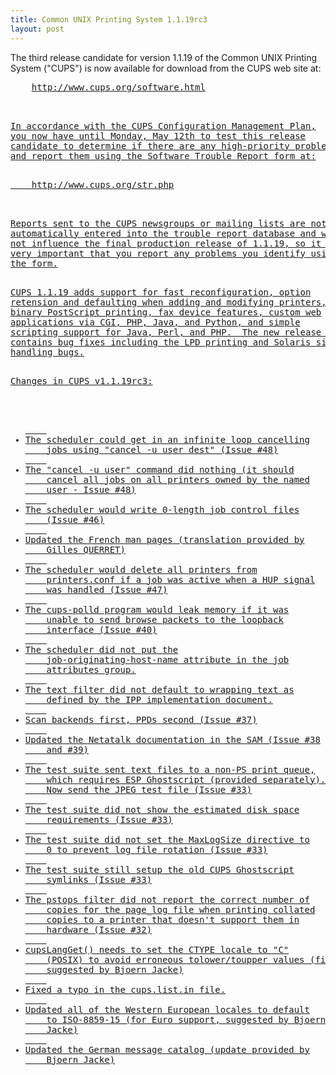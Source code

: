 ```yaml
---
title: Common UNIX Printing System 1.1.19rc3
layout: post
---
```


<P>The third release candidate for version 1.1.19 of the CommonUNIX Printing System ("CUPS") is now available for download fromthe CUPS web site at:<PRE>    <A HREF="http://www.cups.org/software.html">http://www.cups.org/software.html<P>In accordance with the CUPS Configuration Management Plan,you now have until Monday, May 12th to test this releasecandidate to determine if there are any high-priority problemsand report them using the Software Trouble Report form at:<PRE>    <A HREF="http://www.cups.org/str.php">http://www.cups.org/str.php<P>Reports sent to the CUPS newsgroups or mailing lists are notautomatically entered into the trouble report database and willnot influence the final production release of 1.1.19, so it isvery important that you report any problems you identify usingthe form.<P>CUPS 1.1.19 adds support for fast reconfiguration, optionretension and defaulting when adding and modifying printers,binary PostScript printing, fax device features, custom webapplications via CGI, PHP, Java, and Python, and simplescripting support for Java, Perl, and PHP.  The new release alsocontains bug fixes including the LPD printing and Solaris signalhandling bugs.<P>Changes in CUPS v1.1.19rc3:<UL>	<LI>The scheduler could get in an infinite loop cancelling	jobs using "cancel -u user dest" (Issue #48)	<LI>The "cancel -u user" command did nothing (it should	cancel all jobs on all printers owned by the named	user - Issue #48)	<LI>The scheduler would write 0-length job control files	(Issue #46)	<LI>Updated the French man pages (translation provided by	Gilles QUERRET)	<LI>The scheduler would delete all printers from	printers.conf if a job was active when a HUP signal	was handled (Issue #47)	<LI>The cups-polld program would leak memory if it was	unable to send browse packets to the loopback	interface (Issue #40)	<LI>The scheduler did not put the	job-originating-host-name attribute in the job	attributes group.	<LI>The text filter did not default to wrapping text as	defined by the IPP implementation document.	<LI>Scan backends first, PPDs second (Issue #37)	<LI>Updated the Netatalk documentation in the SAM (Issue #38	and #39)	<LI>The test suite sent text files to a non-PS print queue,	which requires ESP Ghostscript (provided separately).	Now send the JPEG test file (Issue #33)	<LI>The test suite did not show the estimated disk space	requirements (Issue #33)	<LI>The test suite did not set the MaxLogSize directive to	0 to prevent log file rotation (Issue #33)	<LI>The test suite still setup the old CUPS Ghostscript	symlinks (Issue #33)	<LI>The pstops filter did not report the correct number of	copies for the page_log file when printing collated	copies to a printer that doesn't support them in	hardware (Issue #32)	<LI>cupsLangGet() needs to set the CTYPE locale to "C"	(POSIX) to avoid erroneous tolower/toupper values (fix	suggested by Bjoern Jacke)	<LI>Fixed a typo in the cups.list.in file.	<LI>Updated all of the Western European locales to default	to ISO-8859-15 (for Euro support, suggested by Bjoern	Jacke)	<LI>Updated the German message catalog (update provided by	Bjoern Jacke)
